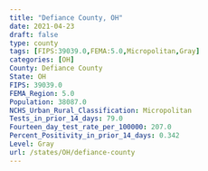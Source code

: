 ```yaml
---
title: "Defiance County, OH"
date: 2021-04-23
draft: false
type: county
tags: [FIPS:39039.0,FEMA:5.0,Micropolitan,Gray]
categories: [OH]
County: Defiance County
State: OH
FIPS: 39039.0
FEMA_Region: 5.0
Population: 38087.0
NCHS_Urban_Rural_Classification: Micropolitan
Tests_in_prior_14_days: 79.0
Fourteen_day_test_rate_per_100000: 207.0
Percent_Positivity_in_prior_14_days: 0.342
Level: Gray
url: /states/OH/defiance-county
---
```



